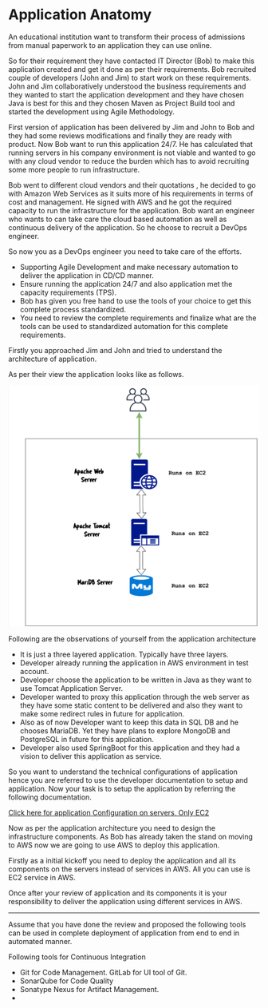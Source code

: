 # Application Anatomy


An educational institution want to transform their process of admissions from manual paperwork to an application they can use online.


So for their requirement they have contacted IT Director (Bob) to make this application created and get it done as per their requirements. Bob recruited couple of developers (John and Jim) to start work on these requirements. John and Jim collaboratively understood the business requirements and they wanted to start the application development and they have chosen Java is best for this and they chosen Maven as Project Build tool and started the development using Agile Methodology.


First version of application has been delivered by Jim and John to Bob and they had some reviews modifications and finally they are ready with product. Now Bob want to run this application 24/7. He has calculated that running servers in his company environment is not viable and wanted to go with any cloud vendor to reduce the burden which has to avoid recruiting some more people to run infrastructure. 

Bob went to different cloud vendors and their quotations , he decided to go with Amazon Web Services as it suits more of his requirements in terms of cost and management. He signed with AWS and he got the required capacity to run the infrastructure for the application. Bob want an engineer who wants to can take care the cloud based automation as well as continuous delivery of the application. So he choose to recruit a DevOps engineer.

So now you as a DevOps engineer you need to take care of the efforts.


*  Supporting Agile Development and make necessary automation to deliver the application in CD/CD manner.
*  Ensure running the application 24/7 and also application met the capacity requirements (TPS).
*  Bob has given you free hand to use the tools of your choice to get this complete process standardized.
*  You need to review the complete requirements and finalize what are the tools can be used to standardized automation for this complete requirements.


Firstly you approached Jim and John and tried to understand the architecture of application.

As per their view the application looks like as follows.

![](images/01.PNG)

Following are the observations of yourself from the application architecture

*  It is just a three layered application. Typically have three layers.
*  Developer already running the application in AWS environment in test account.
*  Developer choose the application to be written in Java as they want to use Tomcat Application Server.
*  Developer wanted to proxy this application through the web server as they have some static content to be delivered and also they want to make some redirect rules in future for application.
*  Also as of now Developer want to keep this data in SQL DB and he chooses MariaDB. Yet they have plans to explore MongoDB and PostgreSQL in future for this application.
*  Developer also used SpringBoot for this application and they had a vision to deliver this application as service.


So you want to understand the technical configurations of application hence you are referred to use the developer documentation to setup and application. Now your task is to setup the application by referring the following documentation.

[Click here for application Configuration on servers, Only EC2](https://gitlab.com/clouddevops-b52/project-docs/-/blob/main/First/components-on-servers.md)


Now as per the application architecture you need to design the infrastructure components. As Bob has already taken the stand on moving to AWS now we are going to use AWS to deploy this application.

Firstly as a initial kickoff you need to deploy the application and all its components on the servers instead of services in AWS. All you can use is EC2 service in AWS.

Once after your review of application and its components it is your responsibility to deliver the application using different services in AWS.

-------


Assume that you have done the review and proposed the following tools can be used in complete deployment of application from end to end in automated manner.

Following tools for Continuous Integration

* Git for Code Management. GitLab for UI tool of Git. 
* SonarQube for Code Quality 
* Sonatype Nexus for Artifact Management.
* 


